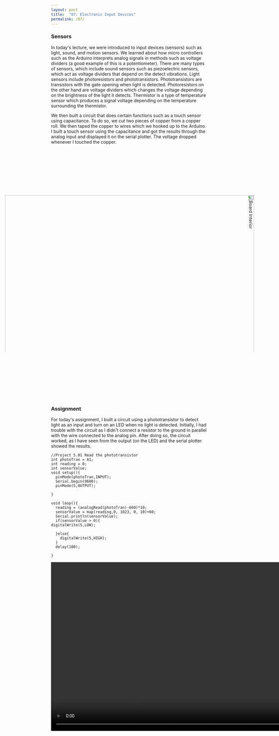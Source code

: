 ```yaml
---
layout: post
title:  "07: Electronic Input Devices"
permalink: /07/
---
```


### Sensors

In today's lecture, we were introduced to input devices (sensors) such as light, sound, and motion sensors. We learned about how micro controllers such as the Arduino interprets analog signals in methods such as voltage dividers (a good example of this is a potentiometer). There are many types of sensors, which include sound sensors such as piezoelectric sensors, which act as voltage dividers that depend on the detect vibrations. Light sensors include photoresistors and phototransistors. Phototransistors are transistors with the gate opening when light is detected. Photoresistors on the other hand are voltage dividers which changes the voltage depending on the brightness of the light it detects. Thermistor is a type of temperature sensor which produces a signal voltage depending on the temperature surrounding the thermistor.

We then built a circuit that does certain functions such as a touch sensor using capacitance. To do so, we cut two pieces of copper from a copper roll. We then taped the copper to wires which we hooked up to the Arduino. I built a touch sensor using the capacitance and got the results through the analog input and displayed it on the serial plotter. The voltage dropped whenever I touched the copper.  


<img src="cap.jpg" alt="Board Interior" style="height: 800px; transform:rotate(90deg);">


### Assignment

For today's assignment, I built a circuit using a phototransistor to detect light as an input and turn on an LED when no light is detected. Initially, I had trouble with the circuit as I didn't connect a resistor to the ground in parallel with the wire connected to the analog pin. After doing so, the circuit worked, as I have seen from the output (on the LED) and the serial plotter showed the results.


```///////////////////////////////////////////////////
//Project 5.01 Read the phototransistor
int photoTran = A1;
int reading = 0;
int sensorValue;
void setup(){
  pinMode(photoTran,INPUT);
  Serial.begin(9600);
  pinMode(5,OUTPUT);

}     

void loop(){
  reading = (analogRead(photoTran)-660)*10;
  sensorValue = map(reading,0, 1023, 0, 10)+60;
  Serial.println(sensorValue);
  if(sensorValue > 0){
digitalWrite(5,LOW);

  }else{
    digitalWrite(5,HIGH);
  }
  delay(100);

}
```


<video width="955" height="541" controls>
	<source src="fab.mp4" type="video/mp4">
</video>
